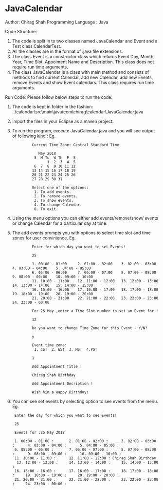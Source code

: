 # JavaCalendar
Author: Chirag Shah
Programming Language : Java

Code Structure:
1. The code is split in to two classes named JavaCalendar and Event and a Test class CalendarTest.
2. All the classes are in the format of .java file extensions.
3. The class Event is a constructor class which returns Event Day, Month, Year, Time Slot, Appoiment Name and Description.
This class does not require run time arguments.
4. The class JavaCalendar is a class with main method and consists of methods to find current Calendar, add new Calendar, add new Events,
remove Events and show Event calendars. This class requires run time arguments.

Run Code:
Please follow below steps to run the code:
1. The code is kept in folder in the fashion: ..\calendar\src\main\java\com\chirag\calendar\JavaCalendar.java
2. Import the files in your Eclipse as a maven project.
3. To run the program, exceute JavaCalendar.java and you will see output of following kind : 
Eg.

                Current Time Zone: Central Standard Time

                   May 2018
                 S  M Tu  W Th  F  S
                       1  2  3  4  5 
                 6  7  8  9 10 11 12 
                13 14 15 16 17 18 19 
                20 21 22 23 24 25 26 
                27 28 29 30 31 

                Select one of the options: 
                 1. To add events.
                 2. To remove events.
                 3. To show events.
                 4. To change Calendar.
                 0. To exit.
                 
4. Using the menu options you can either add events/remove/show/ events or change Calendar for a particular day at time. 
5. The add events prompts you with options to select time slot and time zones for user convinience. 
Eg.
				
				Enter for which day you want to set Events! 
				
				25
				
				1. 00:00 - 01:00	 2. 01:00 - 02:00	 3. 02:00 - 03:00	 4. 03:00 - 04:00	 5. 04:00 - 05:00	 
				6. 05:00 - 06:00	 7. 06:00 - 07:00	 8. 07:00 - 08:00	 9. 08:00 - 09:00	 10. 09:00 - 10:00	 
				11. 10:00 - 11:00	 12. 11:00 - 12:00	 13. 12:00 - 13:00	 14. 13:00 - 14:00	 15. 14:00 - 15:00	 
				16. 15:00 - 16:00	 17. 16:00 - 17:00	 18. 17:00 - 18:00	 19. 18:00 - 19:00	 20. 19:00 - 20:00	 
				21. 20:00 - 21:00	 22. 21:00 - 22:00	 23. 22:00 - 23:00	 24. 23:00 - 00:00	
				
				For 25 May ,enter a Time Slot number to set an Event for ! 
				
				12
				
				Do you want to change Time Zone for this Event - Y/N?
				
				y
				
				Event time zone:
				 1. CST	 2. EST	 3. MST	 4.PST
				 
				1

				Add Appointment Title ! 

				Chirag Shah Birthday

				Add Appointment Decription ! 

				Wish him a Happy Birthday!
     
6. You can see set events by selecting option to see events from the menu.
Eg.


        Enter the day for which you want to see Events! 

        25

        Events for :25 May 2018

        1. 00:00 - 01:00 :  	 2. 01:00 - 02:00 :  	 3. 02:00 - 03:00 :  	 4. 03:00 - 04:00 :  	 5. 04:00 - 05:00 :  	 
        6. 05:00 - 06:00 :  	 7. 06:00 - 07:00 :  	 8. 07:00 - 08:00 :  	 9. 08:00 - 09:00 :  	 10. 09:00 - 10:00 :  	 
        11. 10:00 - 11:00 :  	 12. 11:00 - 12:00 : Chirag Shah Birthday
         13. 12:00 - 13:00 :  	 14. 13:00 - 14:00 :  	 15. 14:00 - 15:00 :  	 
        16. 15:00 - 16:00 :  	 17. 16:00 - 17:00 :  	 18. 17:00 - 18:00 :  	 19. 18:00 - 19:00 :  	 20. 19:00 - 20:00 :  	 
        21. 20:00 - 21:00 :  	 22. 21:00 - 22:00 :  	 23. 22:00 - 23:00 :  	 24. 23:00 - 00:00 :  
               
